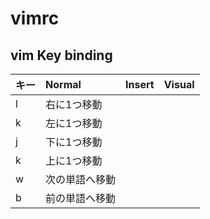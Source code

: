 # vimrc

## vim Key binding

|キー|Normal|Insert|Visual|
|:--|:--|:--|:--|
|l|右に1つ移動|||
|k|左に1つ移動|||
|j|下に1つ移動|||
|k|上に1つ移動|||
|w|次の単語へ移動|||
|b|前の単語へ移動|||
